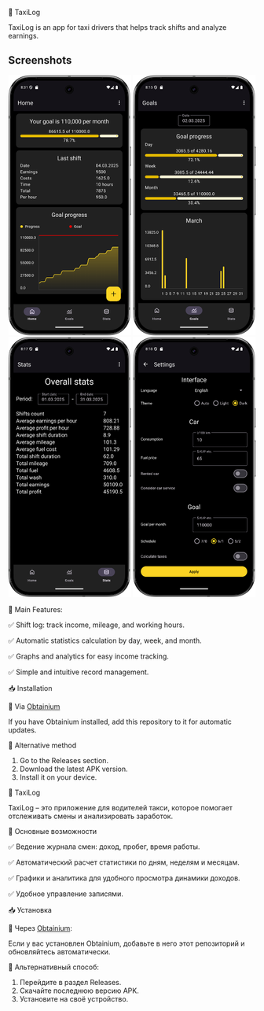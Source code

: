 🚖 TaxiLog

TaxiLog is an app for taxi drivers that helps track shifts and analyze earnings.

## Screenshots

<div>
  <img src="screenshots/home_screen.png" alt="Home screen" width="250"/>
  <img src="screenshots/goal_screen.png" alt="Goal screen" width="250"/>
  <img src="screenshots/stats_screen.png" alt="Stats screen" width="250"/>
  <img src="screenshots/settings_screen.png" alt="Settings" width="250"/>
</div>



📌 Main Features:

✅ Shift log: track income, mileage, and working hours.

✅ Automatic statistics calculation by day, week, and month.

✅ Graphs and analytics for easy income tracking.

✅ Simple and intuitive record management.

📥 Installation

🔹 Via [Obtainium](
https://github.com/ImranR98/Obtainium)

If you have Obtainium installed, add this repository to it for automatic updates.

🔹 Alternative method

1. Go to the Releases section.
2. Download the latest APK version.
3. Install it on your device.


🚖 TaxiLog

TaxiLog – это приложение для водителей такси, которое помогает отслеживать смены и анализировать заработок.

📌 Основные возможности

✅ Ведение журнала смен: доход, пробег, время работы.

✅ Автоматический расчет статистики по дням, неделям и месяцам.

✅ Графики и аналитика для удобного просмотра динамики доходов.

✅ Удобное управление записями.

📥 Установка

🔹 Через [Obtainium](https://github.com/ImranR98/Obtainium):

Если у вас установлен Obtainium, добавьте в него этот репозиторий и обновляйтесь автоматически.

🔹 Альтернативный способ:

1. Перейдите в раздел Releases.
2. Скачайте последнюю версию APK.
3. Установите на своё устройство.
